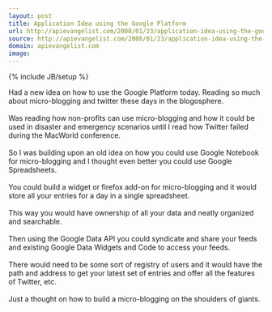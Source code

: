 ```yaml
---
layout: post
title: Application Idea using the Google Platform
url: http://apievangelist.com/2008/01/23/application-idea-using-the-google-platform/
source: http://apievangelist.com/2008/01/23/application-idea-using-the-google-platform/
domain: apievangelist.com
image: 
---
```

{% include JB/setup %}<p>Had a new idea on how to use the Google Platform today.  Reading so much about micro-blogging and twitter these days in the blogosphere.<br /><br />Was reading how non-profits can use micro-blogging and how it could be used in disaster and emergency scenarios until I read how Twitter failed during the MacWorld conference.<br /><br />So I was building upon an old idea on how you could use Google Notebook for micro-blogging and I thought even better you could use Google Spreadsheets.<br /><br />You could build a widget or firefox add-on for micro-blogging and it would store all your entries for a day in a single spreadsheet. <br /><br />This way you would have ownership of all your data and neatly organized and searchable.<br /><br />Then using the Google Data API you could syndicate and share your feeds and existing Google Data Widgets and Code to access your feeds.<br /><br />There would need to be some sort of registry of users and it would have the path and address to get your latest set of entries and offer all the features of Twitter, etc.<br /><br />Just a thought on how to build a micro-blogging on the shoulders of giants.</p>
